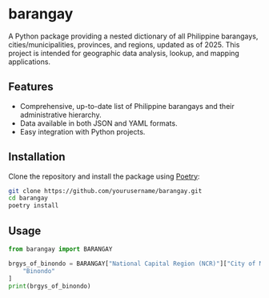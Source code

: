 # barangay

A Python package providing a nested dictionary of all Philippine barangays,
cities/municipalities, provinces, and regions, updated as of 2025. This project is
intended for geographic data analysis, lookup, and mapping applications.

## Features

- Comprehensive, up-to-date list of Philippine barangays and their administrative
  hierarchy.
- Data available in both JSON and YAML formats.
- Easy integration with Python projects.

## Installation

Clone the repository and install the package using [Poetry](https://python-poetry.org/):

```sh
git clone https://github.com/yourusername/barangay.git
cd barangay
poetry install
```

## Usage
```python
from barangay import BARANGAY

brgys_of_binondo = BARANGAY["National Capital Region (NCR)"]["City of Manila"][
    "Binondo"
]
print(brgys_of_binondo)
```